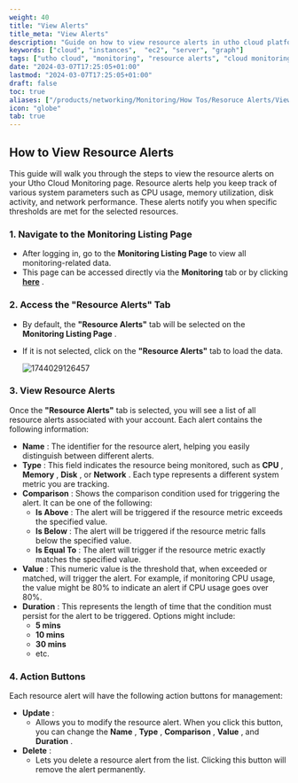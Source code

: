 ```yaml
---
weight: 40
title: "View Alerts"
title_meta: "View Alerts"
description: "Guide on how to view resource alerts in utho cloud platform"
keywords: ["cloud", "instances",  "ec2", "server", "graph"]
tags: ["utho cloud", "monitoring", "resource alerts", "cloud monitoring", "alert contacts"]
date: "2024-03-07T17:25:05+01:00"
lastmod: "2024-03-07T17:25:05+01:00"
draft: false
toc: true
aliases: ["/products/networking/Monitoring/How Tos/Resoruce Alerts/View Alerts"]
icon: "globe"
tab: true
---
```



## **How to View Resource Alerts**

This guide will walk you through the steps to view the resource alerts on your Utho Cloud Monitoring page. Resource alerts help you keep track of various system parameters such as CPU usage, memory utilization, disk activity, and network performance. These alerts notify you when specific thresholds are met for the selected resources.

### **1. Navigate to the Monitoring Listing Page**

* After logging in, go to the **Monitoring Listing Page** to view all monitoring-related data.
* This page can be accessed directly via the **Monitoring** tab or by clicking  **[here](https://console.utho.com/monitoring "Monitoring Listing Page")** .

### **2. Access the "Resource Alerts" Tab**

* By default, the **"Resource Alerts"** tab will be selected on the  **Monitoring Listing Page** .
* If it is not selected, click on the **"Resource Alerts"** tab to load the data.

  ![1744029126457](image/index/1744029126457.png)

### **3. View Resource Alerts**

Once the **"Resource Alerts"** tab is selected, you will see a list of all resource alerts associated with your account. Each alert contains the following information:

* **Name** : The identifier for the resource alert, helping you easily distinguish between different alerts.
* **Type** : This field indicates the resource being monitored, such as  **CPU** ,  **Memory** ,  **Disk** , or  **Network** . Each type represents a different system metric you are tracking.
* **Comparison** : Shows the comparison condition used for triggering the alert. It can be one of the following:
  * **Is Above** : The alert will be triggered if the resource metric exceeds the specified value.
  * **Is Below** : The alert will be triggered if the resource metric falls below the specified value.
  * **Is Equal To** : The alert will trigger if the resource metric exactly matches the specified value.
* **Value** : This numeric value is the threshold that, when exceeded or matched, will trigger the alert. For example, if monitoring CPU usage, the value might be 80% to indicate an alert if CPU usage goes over 80%.
* **Duration** : This represents the length of time that the condition must persist for the alert to be triggered. Options might include:
  * **5 mins**
  * **10 mins**
  * **30 mins**
  * etc.

### **4. Action Buttons**

Each resource alert will have the following action buttons for management:

* **Update** :
  * Allows you to modify the resource alert. When you click this button, you can change the  **Name** ,  **Type** ,  **Comparison** ,  **Value** , and  **Duration** .
* **Delete** :
  * Lets you delete a resource alert from the list. Clicking this button will remove the alert permanently.
